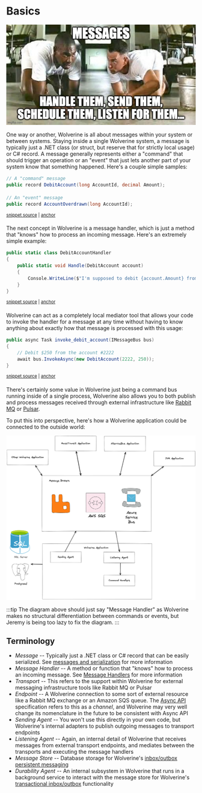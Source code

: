 # Basics

![Wolverine Messaging Architecture](../img/messages.jpeg)

One way or another, Wolverine is all about messages within your system or between systems. Staying inside a single Wolverine system,
a message is typically just a .NET class (or struct, but reserve that for strictly local usage) or C# record. A message generally
represents either a "command" that should trigger an operation or an "event" that just lets another part of your system know that 
something happened. Here's a couple simple samples:

<!-- snippet: sample_DebutAccount_command -->
<a id='snippet-sample_debutaccount_command'></a>
```cs
// A "command" message
public record DebitAccount(long AccountId, decimal Amount);

// An "event" message
public record AccountOverdrawn(long AccountId);
```
<sup><a href='https://github.com/JasperFx/wolverine/blob/main/src/Samples/DocumentationSamples/MessageBusBasics.cs#L69-L77' title='Snippet source file'>snippet source</a> | <a href='#snippet-sample_debutaccount_command' title='Start of snippet'>anchor</a></sup>
<!-- endSnippet -->

The next concept in Wolverine is a message handler, which is just a method that "knows" how to process an incoming message. Here's an extremely
simple example:

<!-- snippet: sample_DebitAccountHandler -->
<a id='snippet-sample_debitaccounthandler'></a>
```cs
public static class DebitAccountHandler
{
    public static void Handle(DebitAccount account)
    {
        Console.WriteLine($"I'm supposed to debit {account.Amount} from account {account.AccountId}");
    }
}
```
<sup><a href='https://github.com/JasperFx/wolverine/blob/main/src/Samples/DocumentationSamples/MessageBusBasics.cs#L57-L67' title='Snippet source file'>snippet source</a> | <a href='#snippet-sample_debitaccounthandler' title='Start of snippet'>anchor</a></sup>
<!-- endSnippet -->

Wolverine can act as a completely local mediator tool that allows your code to invoke the handler for a message at any time without having
to know anything about exactly how that message is processed with this usage:

<!-- snippet: sample_invoke_debit_account -->
<a id='snippet-sample_invoke_debit_account'></a>
```cs
public async Task invoke_debit_account(IMessageBus bus)
{
    // Debit $250 from the account #2222
    await bus.InvokeAsync(new DebitAccount(2222, 250));
}
```
<sup><a href='https://github.com/JasperFx/wolverine/blob/main/src/Samples/DocumentationSamples/MessageBusBasics.cs#L37-L45' title='Snippet source file'>snippet source</a> | <a href='#snippet-sample_invoke_debit_account' title='Start of snippet'>anchor</a></sup>
<!-- endSnippet -->

There's certainly some value in Wolverine just being a command bus running inside of a single process, Wolverine also allows you to both publish and process messages received through external infrastructure like [Rabbit MQ](https://www.rabbitmq.com/)
or [Pulsar](https://pulsar.apache.org/).

To put this into perspective, here's how a Wolverine application could be connected to the outside world:

![Wolverine Messaging Architecture](../img/WolverineMessaging.png)

:::tip
The diagram above should just say "Message Handler" as Wolverine makes no structural differentiation between commands or events, but Jeremy is being too lazy to fix the diagram.
:::


## Terminology

* *Message* -- Typically just a .NET class or C# record that can be easily serialized. See [messages and serialization](./messages.md) for more information
* *Message Handler* -- A method or function that "knows" how to process an incoming message. See [Message Handlers](./handlers/index.md) for more information
* *Transport* -- This refers to the support within Wolverine for external messaging infrastructure tools like Rabbit MQ or Pulsar
* *Endpoint* -- A Wolverine connection to some sort of external resource like a Rabbit MQ exchange or an Amazon SQS queue. The [Async API](https://www.asyncapi.com/) specification refers to this as a *channel*, and Wolverine may very well change its nomenclature in the future to be consistent with Async API
* *Sending Agent* -- You won't use this directly in your own code, but Wolverine's internal adapters to publish outgoing messages to transport endpoints
* *Listening Agent* -- Again, an internal detail of Wolverine that receives messages from external transport endpoints, and mediates between the transports and executing the message handlers
* *Message Store* -- Database storage for Wolverine's [inbox/outbox persistent messaging](./durability/index.md)
* *Durability Agent* -- An internal subsystem in Wolverine that runs in a background service to interact with the message store for Wolverine's [transactional inbox/outbox](https://microservices.io/patterns/data/transactional-outbox.html) functionality
